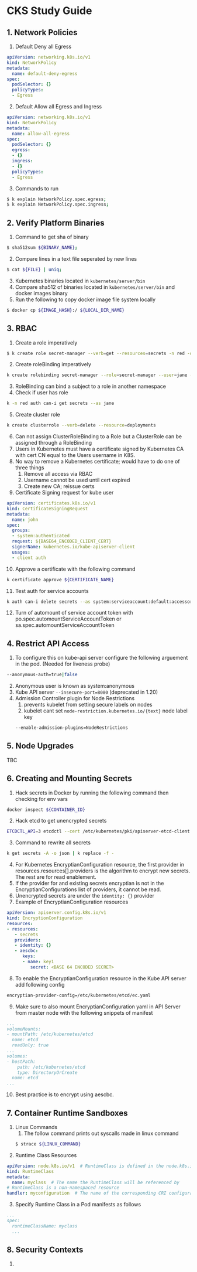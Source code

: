 # CKS Study Guide

## 1. Network Policies
   
   1. Default Deny all Egress
   ```yaml
   apiVersion: networking.k8s.io/v1
   kind: NetworkPolicy
   metadata:
     name: default-deny-egress
   spec:
     podSelector: {}
     policyTypes:
     - Egress 
   ```
   
   2. Default Allow all Egress and Ingress
   ```yaml
   apiVersion: networking.k8s.io/v1
   kind: NetworkPolicy
   metadata:
     name: allow-all-egress
   spec:
     podSelector: {}
     egress:
     - {}
     ingress:
     - {}
     policyTypes:
     - Egress
   ```
   3. Commands to run
   ```bash
   $ k explain NetworkPolicy.spec.egress;
   $ k explain NetworkPolicy.spec.ingress;
   ```

## 2. Verify Platform Binaries
   
   1. Command to get sha of binary 
   ```bash
   $ sha512sum ${BINARY_NAME};
   ```
   2. Compare lines in a text file seperated by new lines
   ```bash 
   $ cat ${FILE} | uniq; 
   ```
   3. Kubernetes binaries located in ```kubernetes/server/bin```
   4. Compare sha512 of binaries located in ```kubernetes/server/bin``` and docker images binary
   5. Run the following to copy docker image file system locally
   ```bash
   $ docker cp ${IMAGE_HASH}:/ ${LOCAL_DIR_NAME}
   ``` 
## 3. RBAC 
   1. Create a role imperatively
   ```bash
   $ k create role secret-manager --verb=get --resources=secrets -n red -oyaml --dry-run=client > role.yaml
   ```
   2. Create roleBinding imperatively
   ```bash
   k create rolebinding secret-manager --role=secret-manager --user=jane -n red -oyaml --dry-run=client > role_binding.yaml
   ``` 
   3. RoleBinding can bind a subject to a role in another namespace
   4. Check if user has role
   ```bash
   k -n red auth can-i get secrets --as jane
   ```
   5. Create cluster role
   ```bash
   k create clusterrole --verb=delete --resource=deployments
   ```
   6. Can not assign ClusterRoleBinding to a Role but a ClusterRole can be assigned through a RoleBinding
   7. Users in Kubernetes must have a certificate signed by Kubernetes CA with cert CN equal to the Users username in K8S.
   8. No way to remove a Kubernetes certificate; would have to do one of three things
      1. Remove all access via RBAC
      2. Username cannot be used until cert expired
      3. Create new CA; reissue certs
   9. Certificate Signing request for kube user
   ```yaml
   apiVersion: certificates.k8s.io/v1
   kind: CertificateSigningRequest
   metadata:
     name: john
   spec:
     groups:
     - system:authenticated
     request: ${BASE64_ENCODED_CLIENT_CERT}
     signerName: kubernetes.io/kube-apiserver-client
     usages:
     - client auth 
   ```
   10. Approve a certificate with the following command
   ```bash
   k certificate approve ${CERTIFICATE_NAME} 
   ```
   11. Test auth for service accounts 
   ```bash
   k auth can-i delete secrets --as system:serviceaccount:default:accessor
   ```
   12. Turn of automount of service account token with po.spec.automountServiceAccountToken or sa.spec.automountServiceAccountToken
## 4. Restrict API Access
   1. To configure this on kube-api server configure the following arguement in the pod. (Needed for liveness probe)
   ```bash
   --anonymous-auth=true|false
   ```
   2. Anonymous user is known as system:anonymous 
   3. Kube API server ```--insecure-port=8080``` (deprecated in 1.20)
   4. Admission Controller plugin for Node Restrictions
      1. prevents kubelet from setting secure labels on nodes 
      2. kubelet cant set ```node-restriction.kubernetes.io/{text}``` node label key
      ```bash 
      --enable-admission-plugins=NodeRestrictions 
      ```
## 5. Node Upgrades
TBC
## 6. Creating and Mounting Secrets 
   1. Hack secrets in Docker by running the following command then checking for env vars
   ```bash
   docker inspect ${CONTAINER_ID} 
   ```  
   2. Hack etcd to get unencrypted secrets
   ```bash
   ETCDCTL_API=3 etcdctl --cert /etc/kubernetes/pki/apiserver-etcd-client.crt --key /etc/kubernetes/pki/apiserver-etcd-client.key --cacert /etc/kubernetes/pki/etcd/ca.crt get /registry/secrets/default/secret2
   ```
   3. Command to rewrite all secrets
   ```bash
   k get secrets -A -o json | k replace -f -
   ```
   4. For Kubernetes EncryptianConfiguration resource, the first provider in resources.resources[].providers is the algorithm to encrypt new secrets. The rest are for read enablement.
   5. If the provider for and existing secrets encryptian is not in the EncryptianConfigurations list of providers, it cannot be read.
   6. Unencrypted secrets are under the ```identity: {}``` provider
   7. Example of EncryptianConfiguration resources
   ```yaml
   apiVersion: apiserver.config.k8s.io/v1
   kind: EncryptionConfiguration
   resources:
   - resources:
      - secrets
      providers:
      - identity: {}
      - aescbc:
         keys:
         - name: key1
            secret: <BASE 64 ENCODED SECRET>
   ```
   8. To enable the EncryptianConfiguration resource in the Kube API server add following config
   ```bash
   encryptian-provider-config=/etc/kubernetes/etcd/ec.yaml
   ```
   9. Make sure to also mount EncryptianConfiguration yaml in API Server from master node with the following snippets of manifest
   
   ```yaml
   ...
   volumeMounts:
   - mountPath: /etc/kubernetes/etcd
     name: etcd
     readOnly: true
   ...
   volumes:
   - hostPath:
       path: /etc/kubernetes/etcd
       type: DirectoryOrCreate
     name: etcd
   ...
   ```
   10. Best practice is to encrypt using aescbc.
## 7. Container Runtime Sandboxes 
   1. Linux Commands
      1. The follow command prints out syscalls made in linux command
      ```bash
      $ strace ${LINUX_COMMAND}
      ```
   2. Runtime Class Resources
   ```yaml
   apiVersion: node.k8s.io/v1  # RuntimeClass is defined in the node.k8s.io API group
   kind: RuntimeClass
   metadata:
     name: myclass  # The name the RuntimeClass will be referenced by
   # RuntimeClass is a non-namespaced resource
   handler: myconfiguration  # The name of the corresponding CRI configuration ex. runsc for gvisor
   ```
   3. Specify Runtime Class in a Pod manifests as follows
   ```yaml
   ...
   spec:
     runtimeClassName: myclass
     ...
   ```
## 8. Security Contexts
   1. 